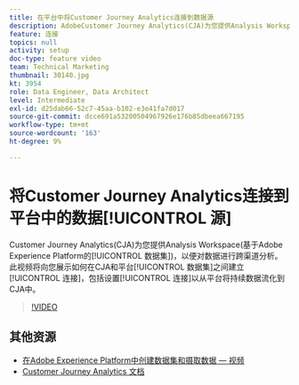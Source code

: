 ```yaml
---
title: 在平台中将Customer Journey Analytics连接到数据源
description: AdobeCustomer Journey Analytics(CJA)为您提供Analysis Workspace(基于Adobe Experience Platform的数据集)，以便对数据进行跨渠道分析。 此视频将向您展示如何在CJA与平台数据集之间建立连接，包括设置连接以将持续数据从平台流式传输到CJA。
feature: 连接
topics: null
activity: setup
doc-type: feature video
team: Technical Marketing
thumbnail: 30140.jpg
kt: 3954
role: Data Engineer, Data Architect
level: Intermediate
exl-id: d25dab66-52c7-45aa-b102-e3e41fa7d017
source-git-commit: dcce691a53200504967926e176b85dbeea667195
workflow-type: tm+mt
source-wordcount: '163'
ht-degree: 9%

---
```


# 将Customer Journey Analytics连接到平台中的数据[!UICONTROL 源]

Customer Journey Analytics(CJA)为您提供Analysis Workspace(基于Adobe Experience Platform的[!UICONTROL 数据集])，以便对数据进行跨渠道分析。 此视频将向您展示如何在CJA和平台[!UICONTROL 数据集]之间建立[!UICONTROL 连接]，包括设置[!UICONTROL 连接]以从平台将持续数据流化到CJA中。

>[!VIDEO](https://video.tv.adobe.com/v/30140/?quality=12&enable10seconds=on&speedcontrol=on)

## 其他资源

* [在Adobe Experience Platform中创建数据集和摄取数据 — 视频](https://docs.adobe.com/content/help/en/platform-learn/tutorials/data-ingestion/create-datasets-and-ingest-data.html)
* [Customer Journey Analytics 文档](https://docs.adobe.com/content/help/zh-Hans/analytics-platform/using/cja-landing.html)
